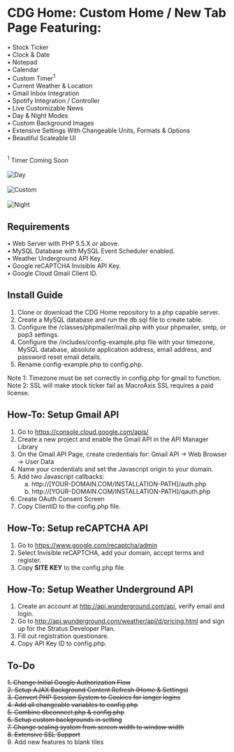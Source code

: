 # CDG Home: Custom Home / New Tab Page Featuring:
• Stock Ticker<br>
• Clock & Date<br>
• Notepad<br>
• Calendar<br> 
• Custom Timer<sup>1</sup><br>
• Current Weather & Location<br>
• Gmail Inbox Integration<br>
• Spotify Integration / Controller<br>
• Live Customizable News<br>
• Day & Night Modes<br>
• Custom Background Images<br>
• Extensive Settings With Changeable Units, Formats & Options<br>
• Beautiful Scaleable UI<br><br>

<sup>1</sup> Timer Coming Soon<br><br>
![Day](https://raw.githubusercontent.com/cdgco/home/master/img/day.png)<br><br>
![Custom](https://raw.githubusercontent.com/cdgco/home/master/img/custom.png)<br><br>
![Night](https://raw.githubusercontent.com/cdgco/home/master/img/night.png)

## Requirements
• Web Server with PHP 5.5.X or above.<br>
• MySQL Database with MySQL Event Scheduler enabled.<br>
• Weather Underground API Key.<br>
• Google reCAPTCHA Invisible API Key.<br>
• Google Cloud Gmail Client ID.<br>

## Install Guide
1. Clone or download the CDG Home repository to a php capable server.
2. Create a MySQL database and run the db.sql file to create table.
3. Configure the /classes/phpmailer/mail.php with your phpmailer, smtp, or pop3 settings.
4. Configure the /includes/config-example.php file with your timezone, MySQL database, absolute application address, email address, and password reset email details.
5. Rename config-example.php to config.php.

Note 1: Timezone must be set correctly in config.php for gmail to function.<br>
Note 2: SSL will make stock ticker fail as MacroAxis SSL requires a paid license.<br>

## How-To: Setup Gmail API

1. Go to https://console.cloud.google.com/apis/
2. Create a new project and enable the Gmail API in the API Manager Library
3. On the Gmail API Page, create credentials for: Gmail API -> Web Browser -> User Data
4. Name your credentials and set the Javascript origin to your domain.
5. Add two Javascript callbacks: <br>
&nbsp;&nbsp;&nbsp;    a. http://[YOUR-DOMAIN.COM/INSTALLATION-PATH]/auth.php<br>
&nbsp;&nbsp;&nbsp;   b. http://[YOUR-DOMAIN.COM/INSTALLATION-PATH]/qauth.php<br>
6. Create OAuth Consent Screen
7. Copy ClientID to the config.php file.

## How-To: Setup reCAPTCHA API

1. Go to https://www.google.com/recaptcha/admin
2. Select Invisible reCAPTCHA, add your domain, accept terms and register.
3. Copy <b>SITE KEY</b> to the config.php file.

## How-To: Setup Weather Underground API

1. Create an account at http://api.wunderground.com/api, verify email and login.
2. Go to http://api.wunderground.com/weather/api/d/pricing.html and sign up for the Stratus Developer Plan.
3. Fill out registration questionare.
4. Copy API Key ID to config.php.

## To-Do
<s>1. Change Initial Google Authorization Flow</s><br>
<s>2. Setup AJAX Background Content Refresh (Home & Settings)</s><br>
<s>3. Convert PHP Session System to Cookies for longer logins</s><br>
<s>4. Add all changeable variables to config.php</s><br>
<s>5. Combine dbconnect.php & config.php</s><br>
<s>6. Setup custom backgrounds in setting</s><br>
<s>7. Change scaling system from screen width to window width</s><br>
<s>8. Extensive SSL Support</s><br>
9. Add new features to blank tiles<br>
